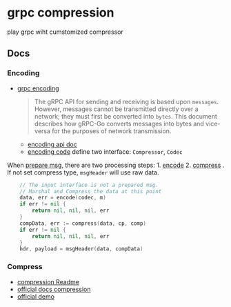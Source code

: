 # grpc compression
play grpc wiht cumstomized compressor

## Docs

### Encoding

- [grpc encoding](https://github.com/grpc/grpc-go/blob/v1.37.0/Documentation/encoding.md)
	> The gRPC API for sending and receiving is based upon `messages`. However, messages cannot be transmitted directly over a network; they must first be converted into `bytes`. This document describes how gRPC-Go converts messages into bytes and vice-versa for the purposes of network transmission.
    - [encoding api doc](https://pkg.go.dev/google.golang.org/grpc/encoding)
    - [encoding code](https://github.com/grpc/grpc-go/tree/v1.37.0/encoding) define two interface: `Compressor`, `Codec`

When [prepare msg](https://github.com/grpc/grpc-go/blob/v1.37.0/stream.go#L1578), there are two processing steps:
      1. [encode](https://github.com/grpc/grpc-go/blob/v1.37.x/rpc_util.go#L588)
      2. [compress](https://github.com/grpc/grpc-go/blob/v1.37.x/rpc_util.go#L606)
  	. If not set compress type, `msgHeader` will use raw data.
```go
	// The input interface is not a prepared msg.
	// Marshal and Compress the data at this point
	data, err = encode(codec, m)
	if err != nil {
		return nil, nil, nil, err
	}
	compData, err := compress(data, cp, comp)
	if err != nil {
		return nil, nil, nil, err
	}
	hdr, payload = msgHeader(data, compData)
```

### Compress

- [compression Readme](https://github.com/grpc/grpc-go/blob/v1.37.0/Documentation/compression.md)
- [official docs compression](https://grpc.io/docs/guides/compression/)
- [official demo](https://github.com/grpc/grpc-go/tree/v1.37.0/examples/features/compression)
